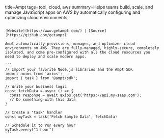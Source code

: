 title=Ampt
tags=tool, cloud, aws
summary=Helps teams build, scale, and manage JavaScript apps on AWS by automatically configuring and optimizing cloud environments.
~~~~~~

[Website](https://www.getampt.com/) | [Source](https://github.com/getampt)

Ampt automatically provisions, manages, and optimizes cloud environments on AWS. They are fully-managed, highly-secure, completely isolated, and come pre-configured with all the cloud resources you need to deploy and scale modern apps.

```
// Import your favorite Node.js libraries and the Ampt SDK
import axios from 'axios';
import { task } from '@ampt/sdk';

// Write your business logic
const fetchData = async () => {
  const response = await axios.get('https://api.my-saas.com');
  // Do something with this data
}

// Create a 'task' handler
const myTask = task('Fetch Sample Data', fetchData)

// Schedule it to run every hour
myTask.every("1 hour")
```

